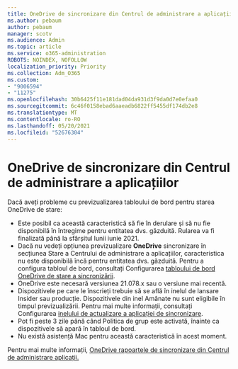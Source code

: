 ```yaml
---
title: OneDrive de sincronizare din Centrul de administrare a aplicațiilor
ms.author: pebaum
author: pebaum
manager: scotv
ms.audience: Admin
ms.topic: article
ms.service: o365-administration
ROBOTS: NOINDEX, NOFOLLOW
localization_priority: Priority
ms.collection: Adm_O365
ms.custom:
- "9006594"
- "11275"
ms.openlocfilehash: 30b6425f11e181dad04da931d3f9da0d7e0efaa0
ms.sourcegitcommit: 6c46f0158ebad6aaeadb6822ff5455df174db2e8
ms.translationtype: MT
ms.contentlocale: ro-RO
ms.lasthandoff: 05/20/2021
ms.locfileid: "52676304"
---
```

# <a name="onedrive-sync-reports-in-the-app-admin-center"></a>OneDrive de sincronizare din Centrul de administrare a aplicațiilor

Dacă aveți probleme cu previzualizarea tabloului de bord pentru starea OneDrive de stare:

- Este posibil ca această caracteristică să fie în derulare și să nu fie disponibilă în întregime pentru entitatea dvs. găzduită. Rularea va fi finalizată până la sfârșitul lunii iunie 2021.
- Dacă nu vedeți opțiunea previzualizare **OneDrive** sincronizare în secțiunea Stare a Centrului de administrare a aplicațiilor, caracteristica nu este disponibilă încă pentru entitatea dvs. găzduită. Pentru a configura tabloul de bord, consultați Configurarea [tabloului de bord OneDrive de stare a sincronizării](/OneDrive/sync-health#set-up-the-onedrive-sync-health-dashboard).
- OneDrive este necesară versiunea 21.078.x sau o versiune mai recentă.
- Dispozitivele pe care le înscrieți trebuie să se află în inelul de lansare Insider sau producție. Dispozitivele din inel Amânate nu sunt eligibile în timpul previzualizării. Pentru mai multe informații, consultați Configurarea [inelului de actualizare a aplicației de sincronizare](/OneDrive/use-group-policy#set-the-sync-app-update-ring).
- Pot fi peste 3 zile până când Politica de grup este activată, înainte ca dispozitivele să apară în tabloul de bord.
- Nu există asistență Mac pentru această caracteristică în acest moment.

Pentru mai multe informații, [OneDrive rapoartele de sincronizare din Centrul de administrare aplicații.](/OneDrive/sync-health)